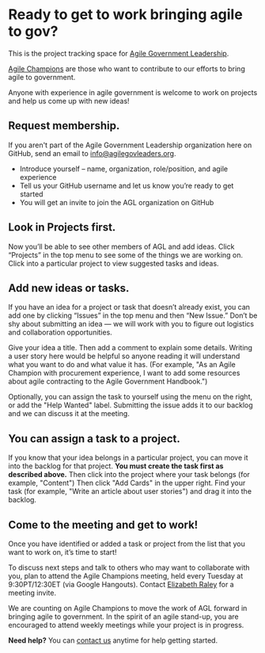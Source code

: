 # Ready to get to work bringing agile to gov?

This is the project tracking space for [Agile Government Leadership](http://www.agilegovleaders.org/). 

[Agile Champions](http://www.agilegovleaders.org/about/agile-champions/) are those who want to contribute to our efforts to bring agile to government.

Anyone with experience in agile government is welcome to work on projects and help us come up with new ideas!

## Request membership. ##

If you aren't part of the Agile Government Leadership organization here on GitHub, send an email to [info@agilegovleaders.org](info@agilegovleaders.org). 

+ Introduce yourself – name, organization, role/position, and agile experience
+ Tell us your GitHub username and let us know you’re ready to get started
+ You will get an invite to join the AGL organization on GitHub

## Look in Projects first. ##

Now you’ll be able to see other members of AGL and add ideas. Click “Projects” in the top menu to see some of the things we are working on. Click into a particular project to view suggested tasks and ideas.

## Add new ideas or tasks. ##

If you have an idea for a project or task that doesn’t already exist, you can add one by clicking “Issues” in the top menu and then “New Issue.” Don’t be shy about submitting an idea — we will work with you to figure out logistics and collaboration opportunities. 

Give your idea a title. Then add a comment to explain some details. Writing a user story here would be helpful so anyone reading it will understand what you want to do and what value it has. (For example, "As an Agile Champion with procurement experience, I want to add some resources about agile contracting to the Agile Government Handbook.")

Optionally, you can assign the task to yourself using the menu on the right, or add the "Help Wanted" label. Submitting the issue adds it to our backlog and we can discuss it at the meeting.

## You can assign a task to a project. ##

If you know that your idea belongs in a particular project, you can move it into the backlog for that project. **You must create the task first as described above.** Then click into the project where your task belongs (for example, "Content") Then click "Add Cards" in the upper right. Find your task (for example, "Write an article about user stories") and drag it into the backlog.

## Come to the meeting and get to work! ##

Once you have identified or added a task or project from the list that you want to work on, it’s time to start!

To discuss next steps and talk to others who may want to collaborate with you, plan to attend the Agile Champions meeting, held every Tuesday at 9:30PT/12:30ET (via Google Hangouts). Contact [Elizabeth Raley](elizabeth.raley@civicactions.com) for a meeting invite.

We are counting on Agile Champions to move the work of AGL forward in bringing agile to government. In the spirit of an agile stand-up, you are encouraged to attend weekly meetings while your project is in progress.

**Need help?** You can [contact us](info@agilegovleaders.org) anytime for help getting started.
